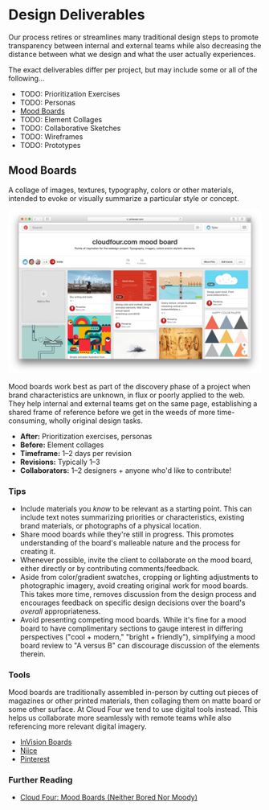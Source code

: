 # Design Deliverables

Our process retires or streamlines many traditional design steps to promote transparency between internal and external teams while also decreasing the distance between what we design and what the user actually experiences.

The exact deliverables differ per project, but may include some or all of the following…

- TODO: Prioritization Exercises
- TODO: Personas
- [Mood Boards](#mood-boards)
- TODO: Element Collages
- TODO: Collaborative Sketches
- TODO: Wireframes
- TODO: Prototypes

## Mood Boards

A collage of images, textures, typography, colors or other materials, intended to evoke or visually summarize a particular style or concept.

![](./images/moodboard-cloudfour.png)

Mood boards work best as part of the discovery phase of a project when brand characteristics are unknown, in flux or poorly applied to the web. They help internal and external teams get on the same page, establishing a shared frame of reference before we get in the weeds of more time-consuming, wholly original design tasks.

- **After:** Prioritization exercises, personas
- **Before:** Element collages
- **Timeframe:** 1–2 days per revision
- **Revisions:** Typically 1–3
- **Collaborators:** 1–2 designers + anyone who'd like to contribute!

### Tips

- Include materials you _know_ to be relevant as a starting point. This can include text notes summarizing priorities or characteristics, existing brand materials, or photographs of a physical location.
- Share mood boards while they're still in progress. This promotes understanding of the board's malleable nature and the process for creating it.
- Whenever possible, invite the client to collaborate on the mood board, either directly or by contributing comments/feedback.
- Aside from color/gradient swatches, cropping or lighting adjustments to photographic imagery, avoid creating original work for mood boards. This takes more time, removes discussion from the design process and encourages feedback on specific design decisions over the board's _overall_ appropriateness.
- Avoid presenting competing mood boards. While it's fine for a mood board to have complimentary sections to gauge interest in differing perspectives ("cool + modern," "bright + friendly"), simplifying a mood board review to "A versus B" can discourage discussion of the elements therein.

### Tools

Mood boards are traditionally assembled in-person by cutting out pieces of magazines or other printed materials, then collaging them on matte board or some other surface. At Cloud Four we tend to use digital tools instead. This helps us collaborate more seamlessly with remote teams while also referencing more relevant digital imagery.

- [InVision Boards](https://www.invisionapp.com/blog/boards-share-design-inspiration-assets/)
- [Niice](https://niice.co/)
- [Pinterest](https://www.pinterest.com/)

### Further Reading

- [Cloud Four: Mood Boards (Neither Bored Nor Moody)](https://cloudfour.com/thinks/mood-boards/)
